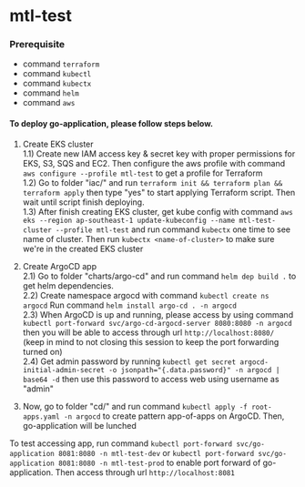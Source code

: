 # mtl-test

### Prerequisite
- command `terraform`
- command `kubectl`
- command `kubectx`
- command `helm`
- command `aws`

#### To deploy go-application, please follow steps below.

1. Create EKS cluster<br>
   1.1) Create new IAM access key & secret key with proper permissions for EKS, S3, SQS and EC2. Then configure the aws profile with command `aws configure --profile mtl-test` to get a profile for Terraform<br>
   1.2) Go to folder "iac/" and run `terraform init && terraform plan && terraform apply` then type "yes" to start applying Terraform script. Then wait until script finish deploying.<br>
   1.3) After finish creating EKS cluster, get kube config with command `aws eks --region ap-southeast-1 update-kubeconfig --name mtl-test-cluster --profile mtl-test` and run command `kubectx` one time to see name of cluster. Then run `kubectx <name-of-cluster>` to make sure we're in the created EKS cluster

2. Create ArgoCD app<br>
   2.1) Go to folder "charts/argo-cd" and run command `helm dep build .` to get helm dependencies.<br>
   2.2) Create namespace argocd with command `kubectl create ns argocd` Run command `helm install argo-cd . -n argocd`<br>
   2.3) When ArgoCD is up and running, please access by using command `kubectl port-forward svc/argo-cd-argocd-server 8080:8080 -n argocd` then you will be able to access through url `http://localhost:8080/` (keep in mind to not closing this session to keep the port forwarding turned on)<br>
   2.4) Get admin password by running `kubectl get secret argocd-initial-admin-secret -o jsonpath="{.data.password}" -n argocd | base64 -d` then use this password to access web using username as "admin"

3. Now, go to folder "cd/" and run command `kubectl apply -f root-apps.yaml -n argocd` to create pattern app-of-apps on ArgoCD. Then, go-application will be lunched

To test accessing app, run command `kubectl port-forward svc/go-application 8081:8080 -n mtl-test-dev` or `kubectl port-forward svc/go-application 8081:8080 -n mtl-test-prod` to enable port forward of go-application. Then access through url `http://localhost:8081`
